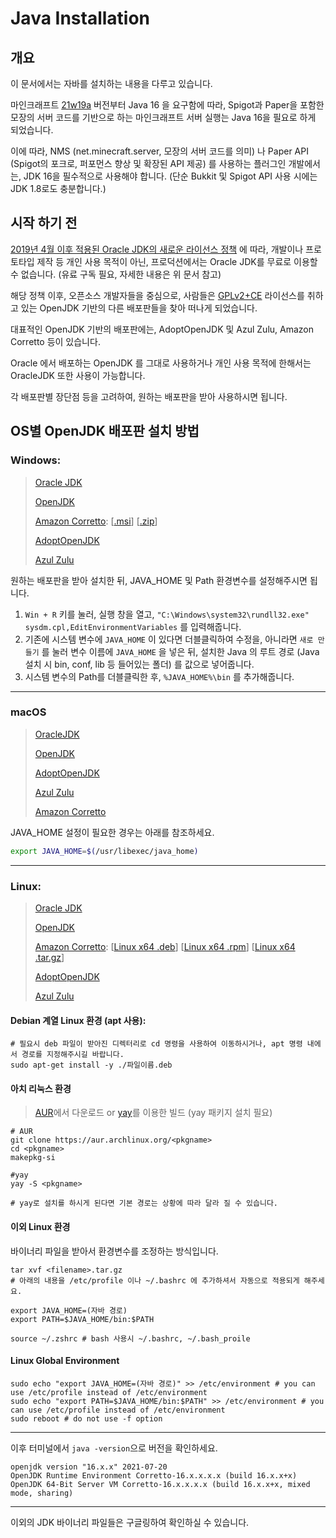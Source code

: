 # Java Installation

## 개요

이 문서에서는 자바를 설치하는 내용을 다루고 있습니다.

마인크래프트 [21w19a](https://www.minecraft.net/en-us/article/minecraft-snapshot-21w19a) 버전부터 Java 16 을 요구함에 따라, Spigot과 Paper을 포함한 모장의 서버 코드를 기반으로 하는 마인크래프트 서버 실행는 Java 16을 필요로 하게 되었습니다.

이에 따라, NMS (net.minecraft.server, 모장의 서버 코드를 의미) 나 Paper API (Spigot의 포크로, 퍼포먼스 향상 및 확장된 API 제공) 를 사용하는 플러그인 개발에서는, JDK 16을 필수적으로 사용해야 합니다. (단순 Bukkit 및 Spigot API 사용 시에는 JDK 1.8로도 충분합니다.)

## 시작 하기 전

[2019년 4월 이후 적용된 Oracle JDK의 새로운 라이선스 정책](https://www.oracle.com/java/technologies/javase/jdk-faqs.html) 에 따라, 개발이나 프로토타입 제작 등 개인 사용 목적이 아닌, 프로덕션에서는 Oracle JDK를 무료로 이용할 수 없습니다. (유료 구독 필요, 자세한 내용은 위 문서 참고)

해당 정책 이후, 오픈소스 개발자들을 중심으로, 사람들은 [GPLv2+CE](http://openjdk.java.net/legal/gplv2+ce.html) 라이선스를 취하고 있는 OpenJDK 기반의 다른 배포판들을 찾아 떠나게 되었습니다.

대표적인 OpenJDK 기반의 배포판에는, AdoptOpenJDK 및 Azul Zulu, Amazon Corretto 등이 있습니다. 

Oracle 에서 배포하는 OpenJDK 를 그대로 사용하거나 개인 사용 목적에 한해서는 OracleJDK 또한 사용이 가능합니다.

각 배포판별 장단점 등을 고려하여, 원하는 배포판을 받아 사용하시면 됩니다.

## OS별 OpenJDK 배포판 설치 방법

### Windows:

> [Oracle JDK](https://www.oracle.com/java/technologies/javase-jdk16-downloads.html)
>
> [OpenJDK](https://jdk.java.net/16/)
>
> [Amazon Corretto](https://docs.aws.amazon.com/corretto/latest/corretto-16-ug/downloads-list.html): [[.msi](https://corretto.aws/downloads/latest/amazon-corretto-16-x64-windows-jdk.msi)] [[.zip](https://corretto.aws/downloads/latest/amazon-corretto-16-x64-windows-jdk.zip)]
>
> [AdoptOpenJDK](https://adoptopenjdk.net/releases.html?variant=openjdk16&jvmVariant=hotspot)
>
> [Azul Zulu](https://www.azul.com/downloads/?version=java-16-sts&os=windows&package=jdk)

원하는 배포판을 받아 설치한 뒤, JAVA_HOME 및 Path 환경변수를 설정해주시면 됩니다. 

1. `Win + R` 키를 눌러, 실행 창을 열고, `"C:\Windows\system32\rundll32.exe" sysdm.cpl,EditEnvironmentVariables` 를 입력해줍니다.
2. 기존에 시스템 변수에 `JAVA_HOME` 이 있다면 더블클릭하여 수정을, 아니라면 `새로 만들기` 를 눌러 변수 이름에 `JAVA_HOME` 을 넣은 뒤, 설치한 Java 의 루트 경로 (Java 설치 시 bin, conf, lib 등 들어있는 폴더) 를 값으로 넣어줍니다.
3. 시스템 변수의 Path를 더블클릭한 후, `%JAVA_HOME%\bin` 를 추가해줍니다.

---
### macOS
> [OracleJDK](https://www.oracle.com/java/technologies/javase-jdk16-downloads.html)
>
> [OpenJDK](https://jdk.java.net/16/)
>
> [AdoptOpenJDK](https://adoptopenjdk.net/releases.html?variant=openjdk16&jvmVariant=hotspot)
>
> [Azul Zulu](https://www.azul.com/downloads/?version=java-16-sts&os=macos&package=jdk)
>
> [Amazon Corretto](https://corretto.aws/downloads/latest/amazon-corretto-16-x64-macos-jdk.pkg)

JAVA_HOME 설정이 필요한 경우는 아래를 참조하세요.
```bash
export JAVA_HOME=$(/usr/libexec/java_home)
```
---

### Linux:

> [Oracle JDK](https://www.oracle.com/java/technologies/javase-jdk16-downloads.html)
>
> [OpenJDK](https://jdk.java.net/16/)
>
> [Amazon Corretto](https://docs.aws.amazon.com/corretto/latest/corretto-16-ug/downloads-list.html): [[Linux x64 .deb](https://corretto.aws/downloads/latest/amazon-corretto-16-x64-linux-jdk.deb)] [[Linux x64 .rpm](https://corretto.aws/downloads/latest/amazon-corretto-16-x64-linux-jdk.rpm)] [[Linux x64 .tar.gz](https://corretto.aws/downloads/latest/amazon-corretto-16-x64-linux-jdk.tar.gz)]
>
> [AdoptOpenJDK](https://adoptopenjdk.net/releases.html?variant=openjdk16&jvmVariant=hotspot)
>
> [Azul Zulu](https://www.azul.com/downloads/?version=java-16-sts&os=linux&package=jdk)

#### Debian 계열 Linux 환경 (apt 사용):


```shell
# 필요시 deb 파일이 받아진 디렉터리로 cd 명령을 사용하여 이동하시거나, apt 명령 내에서 경로를 지정해주시길 바랍니다.
sudo apt-get install -y ./파일이름.deb
```

#### 아치 리눅스 환경

> [AUR](https://aur.archlinux.org/)에서 다운로드 or [yay](https://aur.archlinux.org/packages/yay)를 이용한 빌드 (yay 패키지 설치 필요)

```shell
# AUR
git clone https://aur.archlinux.org/<pkgname>
cd <pkgname>
makepkg-si

#yay
yay -S <pkgname>

# yay로 설치를 하시게 된다면 기본 경로는 상황에 따라 달라 질 수 있습니다.
```

#### 이외 Linux 환경

바이너리 파일을 받아서 환경변수를 조정하는 방식입니다.

```shell
tar xvf <filename>.tar.gz
# 아래의 내용을 /etc/profile 이나 ~/.bashrc 에 추가하셔서 자동으로 적용되게 해주세요.

export JAVA_HOME=(자바 경로)
export PATH=$JAVA_HOME/bin:$PATH

source ~/.zshrc # bash 사용시 ~/.bashrc, ~/.bash_proile
```

#### Linux Global Environment
```shell
sudo echo "export JAVA_HOME=(자바 경로)" >> /etc/environment # you can use /etc/profile instead of /etc/environment
sudo echo "export PATH=$JAVA_HOME/bin:$PATH" >> /etc/environment # you can use /etc/profile instead of /etc/environment
sudo reboot # do not use -f option
```

---

이후 터미널에서 ``java -version``으로 버전을 확인하세요.

```
openjdk version "16.x.x" 2021-07-20
OpenJDK Runtime Environment Corretto-16.x.x.x.x (build 16.x.x+x)
OpenJDK 64-Bit Server VM Corretto-16.x.x.x.x (build 16.x.x+x, mixed mode, sharing)
```

---

이외의 JDK 바이너리 파일들은 구글링하여 확인하실 수 있습니다.